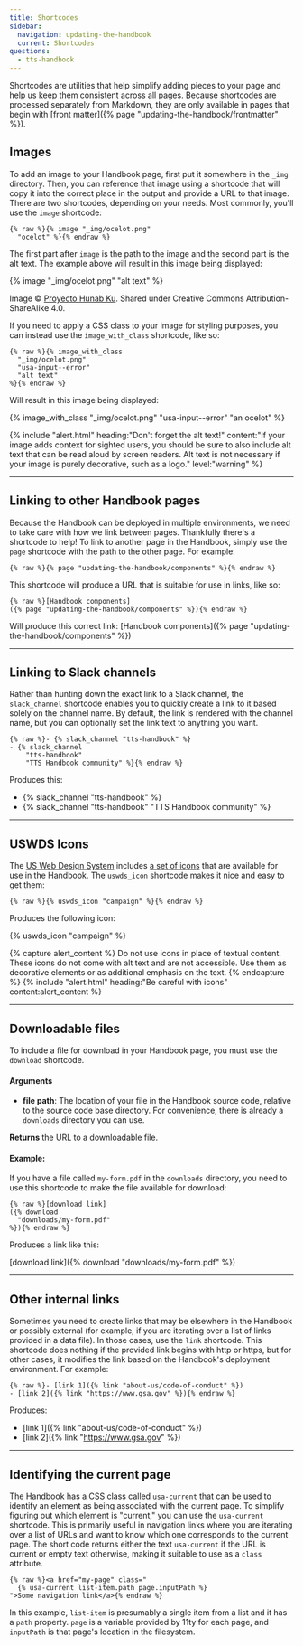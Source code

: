 ```yaml
---
title: Shortcodes
sidebar:
  navigation: updating-the-handbook
  current: Shortcodes
questions:
  - tts-handbook
---
```


Shortcodes are utilities that help simplify adding pieces to your page and help
us keep them consistent across all pages. Because shortcodes are processed
separately from Markdown, they are only available in pages that begin with
[front matter]({% page "updating-the-handbook/frontmatter" %}).

## Images

To add an image to your Handbook page, first put it somewhere in the `_img`
directory. Then, you can reference that image using a shortcode that will copy
it into the correct place in the output and provide a URL to that image. There
are two shortcodes, depending on your needs. Most commonly, you'll use the
`image` shortcode:

```
{% raw %}{% image "_img/ocelot.png"
  "ocelot" %}{% endraw %}
```

The first part after `image` is the path to the image and the second part is the
alt text. The example above will result in this image being displayed:

{% image "_img/ocelot.png" "alt text" %}

<figcaption>Image &copy; <a href="https://commons.wikimedia.org/wiki/File:Ocelotl-Ocelote-Ocelot.png">Proyecto Hunab Ku</a>. Shared under Creative Commons Attribution-ShareAlike 4.0.</figcaption>

If you need to apply a CSS class to your image for styling purposes, you can
instead use the `image_with_class` shortcode, like so:

```
{% raw %}{% image_with_class
  "_img/ocelot.png"
  "usa-input--error"
  "alt text"
%}{% endraw %}
```

Will result in this image being displayed:

{% image_with_class "_img/ocelot.png" "usa-input--error" "an ocelot" %}

{% include "alert.html" heading:"Don't forget the alt text!" content:"If your image adds context for sighted users, you should be sure to also include alt text that can be read aloud by screen readers. Alt text is not necessary if your image is purely decorative, such as a logo." level:"warning" %}

---

## Linking to other Handbook pages

Because the Handbook can be deployed in multiple environments, we need to take
care with how we link between pages. Thankfully there's a shortcode to help! To
link to another page in the Handbook, simply use the `page` shortcode with the
path to the other page. For example:

```
{% raw %}{% page "updating-the-handbook/components" %}{% endraw %}
```

This shortcode will produce a URL that is suitable for use in links, like so:

```
{% raw %}[Handbook components]
({% page "updating-the-handbook/components" %}){% endraw %}
```

Will produce this correct link: [Handbook
components]({% page "updating-the-handbook/components" %})

---

## Linking to Slack channels

Rather than hunting down the exact link to a Slack channel, the `slack_channel`
shortcode enables you to quickly create a link to it based solely on the channel
name. By default, the link is rendered with the channel name, but you can
optionally set the link text to anything you want.

```
{% raw %}- {% slack_channel "tts-handbook" %}
- {% slack_channel
    "tts-handbook"
    "TTS Handbook community" %}{% endraw %}
```

Produces this:

- {% slack_channel "tts-handbook" %}
- {% slack_channel "tts-handbook" "TTS Handbook community" %}

---

## USWDS Icons

The [US Web Design System](https://designsystem.digital.gov/) includes
[a set of icons](https://designsystem.digital.gov/components/icon/) that are
available for use in the Handbook. The `uswds_icon` shortcode makes it nice and
easy to get them:

```
{% raw %}{% uswds_icon "campaign" %}{% endraw %}
```

Produces the following icon:

{% uswds_icon "campaign" %}

{% capture alert_content %} Do not use icons in place of textual content. These
icons do not come with alt text and are not accessible. Use them as decorative
elements or as additional emphasis on the text. {% endcapture %}
{% include "alert.html" heading:"Be careful with icons" content:alert_content %}

---

## Downloadable files

To include a file for download in your Handbook page, you must use the `download` shortcode.

#### Arguments

- **file path**: The location of your file in the Handbook source code, relative to the source code base directory. For convenience, there is already a `downloads` directory you can use.

**Returns** the URL to a downloadable file.

#### Example:

If you have a file called `my-form.pdf` in the `downloads` directory, you need to use this shortcode to make the file available for download:

```
{% raw %}[download link]
({% download
  "downloads/my-form.pdf"
%}){% endraw %}
```

Produces a link like this:

[download link]({% download "downloads/my-form.pdf" %})

---

## Other internal links

Sometimes you need to create links that may be elsewhere in the Handbook or
possibly external (for example, if you are iterating over a list of links
provided in a data file). In those cases, use the `link` shortcode. This
shortcode does nothing if the provided link begins with http or https, but for
other cases, it modifies the link based on the Handbook's deployment
environment. For example:

```
{% raw %}- [link 1]({% link "about-us/code-of-conduct" %})
- [link 2]({% link "https://www.gsa.gov" %}){% endraw %}
```

Produces:

- [link 1]({% link "about-us/code-of-conduct" %})
- [link 2]({% link "https://www.gsa.gov" %})

---

## Identifying the current page

The Handbook has a CSS class called `usa-current` that can be used to identify
an element as being associated with the current page. To simplify figuring out
which element is "current," you can use the `usa-current` shortcode. This is
primarily useful in navigation links where you are iterating over a list of URLs
and want to know which one corresponds to the current page. The short code
returns either the text `usa-current` if the URL is current or empty text
otherwise, making it suitable to use as a `class` attribute.

```
{% raw %}<a href="my-page" class="
  {% usa-current list-item.path page.inputPath %}
">Some navigation link</a>{% endraw %}
```

In this example, `list-item` is presumably a single item from a list and it has
a `path` property. `page` is a variable provided by 11ty for each page, and
`inputPath` is that page's location in the filesystem.
